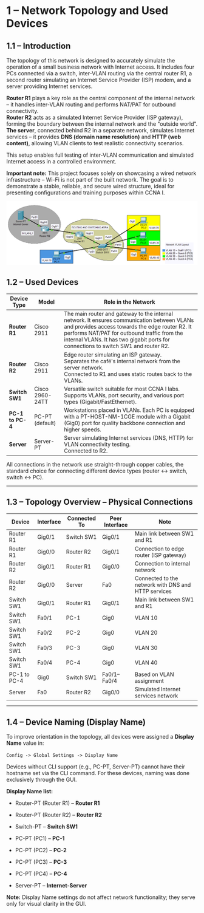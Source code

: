 # 1 – Network Topology and Used Devices



## 1.1 – Introduction

The topology of this network is designed to accurately simulate the operation of a small business network with Internet access. It includes four PCs connected via a switch, inter-VLAN routing via the central router R1, a second router simulating an Internet Service Provider (ISP) modem, and a server providing Internet services.

**Router R1** plays a key role as the central component of the internal network – it handles inter-VLAN routing and performs NAT/PAT for outbound connectivity.  
**Router R2** acts as a simulated Internet Service Provider (ISP gateway), forming the boundary between the internal network and the "outside world".  
**The server**, connected behind R2 in a separate network, simulates Internet services – it provides **DNS (domain name resolution)** and **HTTP (web content)**, allowing VLAN clients to test realistic connectivity scenarios.

This setup enables full testing of inter-VLAN communication and simulated Internet access in a controlled environment.

**Important note:** This project focuses solely on showcasing a wired network infrastructure – Wi-Fi is not part of the built network. The goal is to demonstrate a stable, reliable, and secure wired structure, ideal for presenting configurations and training purposes within CCNA I.

![](00-images/topology-map20250813003317.png)

## 1.2 – Used Devices

| Device Type      | Model           | Role in the Network                                                                                                                                                                                                                                                                 |
| ---------------- | --------------- | ----------------------------------------------------------------------------------------------------------------------------------------------------------------------------------------------------------------------------------------------------------------------------------- |
| **Router R1**    | Cisco 2911      | The main router and gateway to the internal network. It ensures communication between VLANs and provides access towards the edge router R2. It performs NAT/PAT for outbound traffic from the internal VLANs. It has two gigabit ports for connections to switch SW1 and router R2. |
| **Router R2**    | Cisco 2911      | Edge router simulating an ISP gateway.  <br>Separates the café's internal network from the server network.  <br>Connected to R1 and uses static routes back to the VLANs.                                                                                                           |
| **Switch SW1**   | Cisco 2960-24TT | Versatile switch suitable for most CCNA I labs. Supports VLANs, port security, and various port types (Gigabit/FastEthernet).                                                                                                                                                       |
| **PC-1 to PC-4** | PC-PT (default) | Workstations placed in VLANs. Each PC is equipped with a PT-HOST-NM-1CGE module with a Gigabit (Gig0) port for quality backbone connection and higher speeds.                                                                                                                       |
| **Server**       | Server-PT       | Server simulating Internet services (DNS, HTTP) for VLAN connectivity testing.  <br>Connected to R2.                                                                                                                                                                                |

All connections in the network use straight-through copper cables, the standard choice for connecting different device types (router ↔ switch, switch ↔ PC).

---

## 1.3 – Topology Overview – Physical Connections

| Device       | Interface | Connected To | Peer Interface | Note                                                |
| ------------ | --------- | ------------ | -------------- | --------------------------------------------------- |
| Router R1    | Gig0/1    | Switch SW1   | Gig0/1         | Main link between SW1 and R1                        |
| Router R1    | Gig0/0    | Router R2    | Gig0/1         | Connection to edge router (ISP gateway)             |
| Router R2    | Gig0/1    | Router R1    | Gig0/0         | Connection to internal network                      |
| Router R2    | Gig0/0    | Server       | Fa0            | Connected to the network with DNS and HTTP services |
| Switch SW1   | Gig0/1    | Router R1    | Gig0/1         | Main link between SW1 and R1                        |
| Switch SW1   | Fa0/1     | PC-1         | Gig0           | VLAN 10                                             |
| Switch SW1   | Fa0/2     | PC-2         | Gig0           | VLAN 20                                             |
| Switch SW1   | Fa0/3     | PC-3         | Gig0           | VLAN 30                                             |
| Switch SW1   | Fa0/4     | PC-4         | Gig0           | VLAN 40                                             |
| PC-1 to PC-4 | Gig0      | Switch SW1   | Fa0/1–Fa0/4    | Based on VLAN assignment                            |
| Server       | Fa0       | Router R2    | Gig0/0         | Simulated Internet services network                 |

---

## 1.4 – Device Naming (Display Name)

To improve orientation in the topology, all devices were assigned a **Display Name** value in:

`Config -> Global Settings -> Display Name`

Devices without CLI support (e.g., PC-PT, Server-PT) cannot have their hostname set via the CLI command. For these devices, naming was done exclusively through the GUI.

**Display Name list:**

- Router-PT (Router R1) – **Router R1**
    
- Router-PT (Router R2) – **Router R2**
    
- Switch-PT – **Switch SW1**
    
- PC-PT (PC1) – **PC-1**
    
- PC-PT (PC2) – **PC-2**
    
- PC-PT (PC3) – **PC-3**
    
- PC-PT (PC4) – **PC-4**
    
- Server-PT – **Internet-Server**
    

**Note:** Display Name settings do not affect network functionality; they serve only for visual clarity in the GUI.